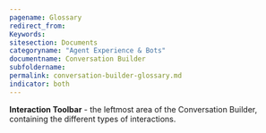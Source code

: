 ```yaml
---
pagename: Glossary
redirect_from:
Keywords:
sitesection: Documents
categoryname: "Agent Experience & Bots"
documentname: Conversation Builder
subfoldername:
permalink: conversation-builder-glossary.md
indicator: both
---
```


**Interaction Toolbar** - the leftmost area of the Conversation Builder, containing the different types of interactions.
